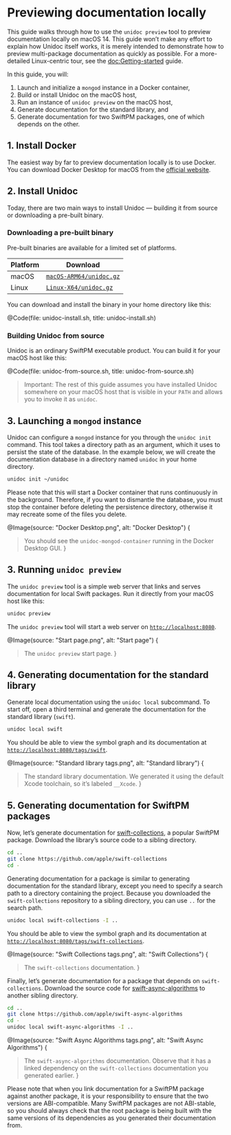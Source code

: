 # Previewing documentation locally

This guide walks through how to use the `unidoc preview` tool to preview documentation locally on macOS 14. This guide won’t make any effort to explain how Unidoc itself works, it is merely intended to demonstrate how to preview multi-package documentation as quickly as possible. For a more-detailed Linux-centric tour, see the <doc:Getting-started> guide.

In this guide, you will:

1.  Launch and initialize a `mongod` instance in a Docker container,
2.  Build or install Unidoc on the macOS host,
3.  Run an instance of `unidoc preview` on the macOS host,
4.  Generate documentation for the standard library, and
5.  Generate documentation for two SwiftPM packages, one of which depends on the other.


## 1. Install Docker

The easiest way by far to preview documentation locally is to use Docker. You can download Docker Desktop for macOS from the [official website](https://www.docker.com/products/docker-desktop).


## 2. Install Unidoc

Today, there are two main ways to install Unidoc — building it from source or downloading a pre-built binary.

### Downloading a pre-built binary

Pre-built binaries are available for a limited set of platforms.

| Platform | Download |
|----------|----------|
| macOS    | [`macOS-ARM64/unidoc.gz`](https://static.swiftinit.org/unidoc/0.19.0/macOS-ARM64/unidoc.gz) |
| Linux    | [`Linux-X64/unidoc.gz`](https://static.swiftinit.org/unidoc/0.19.0/Linux-X64/unidoc.gz) |


You can download and install the binary in your home directory like this:

@Code(file: unidoc-install.sh, title: unidoc-install.sh)


### Building Unidoc from source

Unidoc is an ordinary SwiftPM executable product. You can build it for your macOS host like this:

@Code(file: unidoc-from-source.sh, title: unidoc-from-source.sh)


>   Important:
>   The rest of this guide assumes you have installed Unidoc somewhere on your macOS host that is visible in your `PATH` and allows you to invoke it as `unidoc`.


## 3. Launching a `mongod` instance

Unidoc can configure a `mongod` instance for you through the `unidoc init` command. This tool takes a directory path as an argument, which it uses to persist the state of the database. In the example below, we will create the documentation database in a directory named `unidoc` in your home directory.

```bash
unidoc init ~/unidoc
```

Please note that this will start a Docker container that runs continuously in the background. Therefore, if you want to dismantle the database, you must stop the container before deleting the persistence directory, otherwise it may recreate some of the files you delete.

@Image(source: "Docker Desktop.png", alt: "Docker Desktop") {
>   You should see the `unidoc-mongod-container` running in the Docker Desktop GUI.
}


## 3. Running `unidoc preview`

The `unidoc preview` tool is a simple web server that links and serves documentation for local Swift packages. Run it directly from your macOS host like this:

```bash
unidoc preview
```

The `unidoc preview` tool will start a web server on [`http://localhost:8080`](http://localhost:8080).

@Image(source: "Start page.png", alt: "Start page") {
>   The `unidoc preview` start page.
}

## 4. Generating documentation for the standard library

Generate local documentation using the `unidoc local` subcommand. To start off, open a third terminal and generate the documentation for the standard library (`swift`).

```bash
unidoc local swift
```

You should be able to view the symbol graph and its documentation at [`http://localhost:8080/tags/swift`](http://localhost:8080/tags/swift).

@Image(source: "Standard library tags.png", alt: "Standard library") {
>   The standard library documentation. We generated it using the default Xcode toolchain, so it’s labeled `__Xcode`.
}


## 5. Generating documentation for SwiftPM packages

Now, let’s generate documentation for [swift-collections](https://github.com/apple/swift-collections), a popular SwiftPM package. Download the library’s source code to a sibling directory.

```bash
cd ..
git clone https://github.com/apple/swift-collections
cd -
```

Generating documentation for a package is similar to generating documentation for the standard library, except you need to specify a search path to a directory containing the project. Because you downloaded the `swift-collections` repository to a sibling directory, you can use `..` for the search path.

```bash
unidoc local swift-collections -I ..
```

You should be able to view the symbol graph and its documentation at [`http://localhost:8080/tags/swift-collections`](http://localhost:8080/tags/swift-collections).

@Image(source: "Swift Collections tags.png", alt: "Swift Collections") {
>   The `swift-collections` documentation.
}

Finally, let’s generate documentation for a package that depends on `swift-collections`. Download the source code for [swift-async-algorithms](https://github.com/apple/swift-async-algorithms) to another sibling directory.

```bash
cd ..
git clone https://github.com/apple/swift-async-algorithms
cd -
unidoc local swift-async-algorithms -I ..
```


@Image(source: "Swift Async Algorithms tags.png", alt: "Swift Async Algorithms") {
>   The `swift-async-algorithms` documentation. Observe that it has a linked dependency on the `swift-collections` documentation you generated earlier.
}

Please note that when you link documentation for a SwiftPM package against another package, it is your responsibility to ensure that the two versions are ABI-compatible. Many SwiftPM packages are not ABI-stable, so you should always check that the root package is being built with the same versions of its dependencies as you generated their documentation from.
